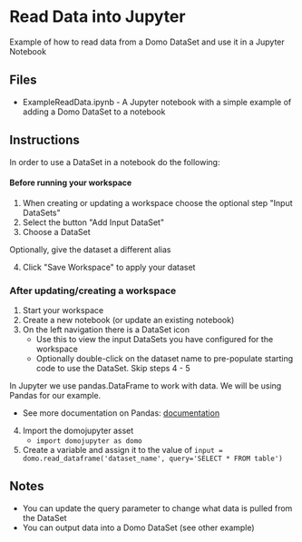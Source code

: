 # Read Data into Jupyter

Example of how to read data from a Domo DataSet and use it in a Jupyter Notebook

## Files
- ExampleReadData.ipynb - A Jupyter notebook with a simple example of adding a Domo DataSet to a notebook

## Instructions
In order to use a DataSet in a notebook do the following: 

#### Before running your workspace

1. When creating or updating a workspace choose the optional step "Input DataSets"
2. Select the button "Add Input DataSet"
3. Choose a DataSet

Optionally, give the dataset a different alias

4. Click "Save Workspace" to apply your dataset

### After updating/creating a workspace

1. Start your workspace
2. Create a new notebook (or update an existing notebook)
3. On the left navigation there is a DataSet icon
    - Use this to view the input DataSets you have configured for the workspace
    - Optionally double-click on the dataset name to pre-populate starting code to use the DataSet. Skip steps 4 - 5 

In Jupyter we use pandas.DataFrame to work with data. We will be using Pandas for our example. 
- See more documentation on Pandas: [documentation](https://pandas.pydata.org/docs/reference/api/pandas.DataFrame.html)

4. Import the domojupyter asset
    - `import domojupyter as domo`
5. Create a variable and assign it to the value of `input = domo.read_dataframe('dataset_name', query='SELECT * FROM table')`

## Notes
* You can update the query parameter to change what data is pulled from the DataSet
* You can output data into a Domo DataSet (see other example)

